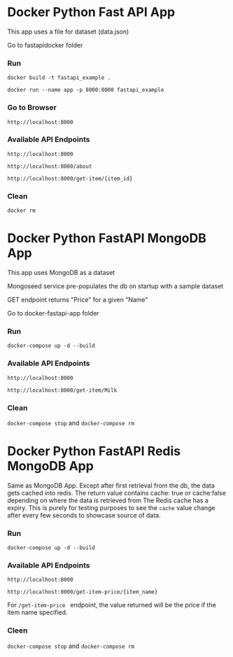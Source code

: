 # Docker Python Fast API App

This app uses a file for dataset (data.json)

Go to fastapidocker folder

### Run 

``` docker build -t fastapi_example . ```

``` docker run --name app -p 8000:8000 fastapi_example ```

### Go to Browser
 
 ``` http://localhost:8000 ```

### Available API Endpoints

``` http://localhost:8000 ```

``` http://localhost:8000/about ```

``` http://localhost:8000/get-item/{item_id} ```

### Clean
 
 ``` docker rm ```

# Docker Python FastAPI MongoDB App 

This app uses MongoDB as a dataset

Mongoseed service pre-populates the db on startup with a sample dataset

GET endpoint returns "Price" for a given "Name"

Go to docker-fastapi-app folder

### Run

``` docker-compose up -d --build ```

### Available API Endpoints

``` http://localhost:8000 ```

``` http://localhost:8000/get-item/Milk ```

### Clean

``` docker-compose stop ``` and ``` docker-compose rm ```
 
# Docker Python FastAPI Redis MongoDB App 

Same as MongoDB App. Except after first retrieval from the db, the data gets cached into redis.
The return value contains cache: true or cache:false depending on where the data is retrieved from
The Redis cache has a expiry. This is purely for testing purposes to see the ``` cache ``` value change
after every few seconds to showcase source of data.


  ### Run

``` docker-compose up -d --build ```

### Available API Endpoints

``` http://localhost:8000 ```

``` http://localhost:8000/get-item-price/{item_name} ```

For ```/get-item-price ``` endpoint, the value returned will be the price if the item name specified.

### Cleen

``` docker-compose stop ``` and ``` docker-compose rm ```

